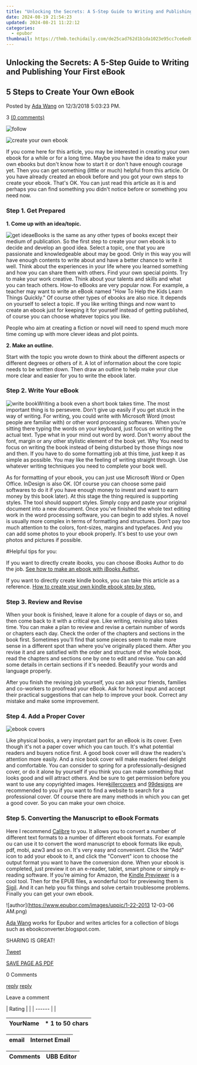 ```yaml
---
title: "Unlocking the Secrets: A 5-Step Guide to Writing and Publishing Your First eBook"
date: 2024-08-19 21:54:23
updated: 2024-08-21 11:22:12
categories:
  - epubor
thumbnail: https://thmb.techidaily.com/de25cad762d1b1da1023e95cc7ce6ed0cc716ab658bda48c421a9e8a9c4e4418.png
---
```


## Unlocking the Secrets: A 5-Step Guide to Writing and Publishing Your First eBook

## 5 Steps to Create Your Own eBook

Posted by [Ada Wang](https://plus.google.com/+AdaWang/posts) on 12/3/2018 5:03:23 PM.

3 [(0 comments)](http://www.epubor.com/#comment-area) 



![follow](http://www.epubor.com/images/follow.png)

![create your own ebook](http://www.epubor.com/images/uppic/Create-your-own-ebook.jpg)

If you come here for this article, you may be interested in creating your own ebook for a while or for a long time. Maybe you have the idea to make your own ebooks but don't know how to start it or don't have enough courage yet. Then you can get something (little or much) helpful from this article. Or you have already created an ebook before and you got your own steps to create your ebook. That's OK. You can just read this article as it is and perhaps you can find something you didn't notice before or something you need now. 

### Step 1\. Get Prepared

**1\. Come up with an idea/topic.**

![get idea](http://www.epubor.com/images/uppic/get-idea.jpg)eBooks is the same as any other types of books except their medium of publication. So the first step to create your own ebook is to decide and develop an good idea. Select a topic, one that you are passionate and knowledgeable about may be good. Only in this way you will have enough contents to write about and have a better chance to write it well. Think about the experiences in your life where you learned something and how you can share them with others. Find your own special points. Try to make your work creative. Think about your talents and skills and what you can teach others. How-to eBooks are very popular now. For example, a teacher may want to write an eBook named "How To Help the Kids Learn Things Quickly." Of course other types of ebooks are also nice. It depends on yourself to select a topic. If you like writing things and now want to create an ebook just for keeping it for yourself instead of getting published, of course you can choose whatever topics you like.

People who aim at creating a fiction or novel will need to spend much more time coming up with more clever ideas and plot points. 

**2\. Make an outline.**

Start with the topic you wrote down to think about the different aspects or different degrees or others of it. A lot of information about the core topic needs to be written down. Then draw an outline to help make your clue more clear and easier for you to write the ebook later. 

### Step 2\. Write Your eBook

![write book](http://www.epubor.com/images/uppic/write-book.jpg)Writing a book even a short book takes time. The most important thing is to persevere. Don't give up easily if you get stuck in the way of writing. For writing, you could write with Microsoft Word (most people are familiar with) or other word processing softwares. When you’re sitting there typing the words on your keyboard, just focus on writing the actual text. Type what in your mind out word by word. Don't worry about the font, margin or any other stylistic element of the book yet. Why You need to focus on writing the book instead of being disturbed by those things now and then. If you have to do some formatting job at this time, just keep it as simple as possible. You may like the feeling of writing straight through. Use whatever writing techniques you need to complete your book well. 

As for formatting of your ebook, you can just use Microsoft Word or Open Office. InDesign is also OK. (Of course you can choose some paid softwares to do it if you have enough money to invest and want to earn money by this book later). At this stage the thing required is supporting styles. The tool should support styles. Simply copy and paste your original document into a new document. Once you’ve finished the whole text editing work in the word processing software, you can begin to add styles. A novel is usually more complex in terms of formatting and structures. Don’t pay too much attention to the colors, font-sizes, margins and typefaces. And you can add some photos to your ebook properly. It's best to use your own photos and pictures if possible.

#Helpful tips for you:

If you want to directly create ibooks, you can choose iBooks Author to do the job. [See how to make an ebook with iBooks Author.](http://www.raywenderlich.com/32493/how-to-make-an-ebook-with-ibooks-author-tutorial)

If you want to directly create kindle books, you can take this article as a reference. [How to create your own kindle ebook step by step.](http://www.williamking.me/2012/02/08/create-your-own-kindle-ebook-step-by-step-with-pictures/) 

### Step 3\. Review and Revise

When your book is finished, leave it alone for a couple of days or so, and then come back to it with a critical eye. Like writing, revising also takes time. You can make a plan to review and revise a certain number of words or chapters each day. Check the order of the chapters and sections in the book first. Sometimes you'll find that some pieces seem to make more sense in a different spot than where you've originally placed them. After you revise it and are satisfied with the order and structure of the whole book, read the chapters and sections one by one to edit and revise. You can add some details in certain sections if it's needed. Beautify your words and language properly.

After you finish the revising job yourself, you can ask your friends, families and co-workers to proofread your eBook. Ask for honest input and accept their practical suggestions that can help to improve your book. Correct any mistake and make some improvement. 

### Step 4\. Add a Proper Cover 

![ebook covers](http://www.epubor.com/images/uppic/ebook-covers.jpg)

Like physical books, a very improtant part for an eBook is its cover. Even though it's not a paper cover which you can touch. It's what potential readers and buyers notice first. A good book cover will draw the readers's attention more easily. And a nice book cover will make readers feel delight and comfortable. You can consider to spring for a professionally-designed cover, or do it alone by yourself if you think you can make something that looks good and will attract others. And be sure to get permission before you want to use any copyrighted images. Here[killercovers](http://killercovers.com/#ebook) and [99designs](http://99designs.com/) are recommended to you if you want to find a website to search for a professional cover. Of course there are many methods in which you can get a good cover. So you can make your own choice.

### Step 5\. Converting the Manuscript to eBook Formats

Here I recommend [Calibre](http://calibre-ebook.com/download) to you. It allows you to convert a number of different text formats to a number of different ebook formats. For example ou can use it to convert the word manuscript to ebook formats like epub, pdf, mobi, azw3 and so on. It's very easy and convenient. Click the "Add" icon to add your ebook to it, and click the "Convert" icon to choose the output format you want to have the conversion done. When your ebook is completed, just preview it on an e-reader, tablet, smart phone or simply e-reading software. If you’re aiming for Amazon, the [Kindle Previewer](http://www.amazon.com/gp/feature.html/?docId=1000765261) is a cool tool. Then for the EPUB files, a wonderful tool for previewing them is [Sigil](https://code.google.com/p/sigil/). And it can help you fix things and solve certain troublesome problems. Finally you can get your own ebook.

![author](https://www.epubor.com/images/uppic/1-22-2013 12-03-06 AM.png)

[Ada Wang](https://plus.google.com/+AdaWang/posts) works for Epubor and writes articles for a collection of blogs such as ebookconverter.blogspot.com.

SHARING IS GREAT!

[Tweet](https://twitter.com/share) 

[SAVE PAGE AS PDF](https://tools.techidaily.com/epubor/products/) 



0 Comments

[reply](https://tools.techidaily.com/epubor/products/) [reply](https://tools.techidaily.com/epubor/products/) 

Leave a comment

| Rating |  |
| ------ |  |

| YourName | \*  1 to 50 chars |
| -------- | ----------------- |

| email | Internet Email |
| ----- | -------------- |

| Comments | UBB Editor |
| -------- | ---------- |

<ins class="adsbygoogle"
     style="display:block"
     data-ad-format="autorelaxed"
     data-ad-client="ca-pub-7571918770474297"
     data-ad-slot="1223367746"></ins>



<ins class="adsbygoogle"
     style="display:block"
     data-ad-client="ca-pub-7571918770474297"
     data-ad-slot="8358498916"
     data-ad-format="auto"
     data-full-width-responsive="true"></ins>
